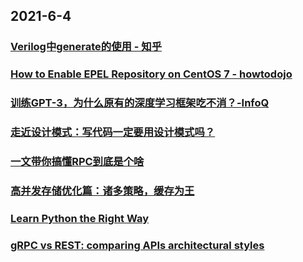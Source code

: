 
## 2021-6-4

### [Verilog中generate的使用 - 知乎](https://zhuanlan.zhihu.com/p/107047600)

### [How to Enable EPEL Repository on CentOS 7 - howtodojo](https://www.howtodojo.com/enable-epel-repository-centos-7/)

### [训练GPT-3，为什么原有的深度学习框架吃不消？-InfoQ](https://www.infoq.cn/article/JfM7NJYKLWMuyTcoMxvi)

### [走近设计模式：写代码一定要用设计模式吗？](https://xie.infoq.cn/article/37af114b3fd2cbd6d46f3ee95)

### [一文带你搞懂RPC到底是个啥](https://xie.infoq.cn/article/b913fed8fe3c0adb03306067c)

### [高并发存储优化篇：诸多策略，缓存为王](https://xie.infoq.cn/article/0134f29b0c0895df548dd929b)

### [Learn Python the Right Way](https://learnpythontherightway.com/)

### [gRPC vs REST: comparing APIs architectural styles](https://www.imaginarycloud.com/blog/grpc-vs-rest/)